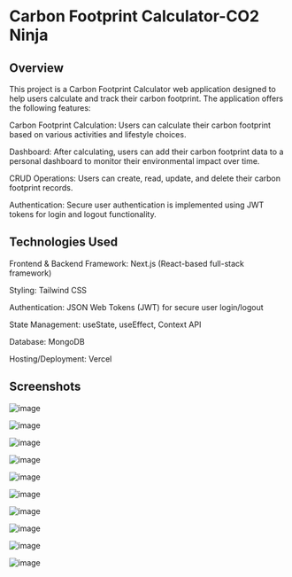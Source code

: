 # Carbon Footprint Calculator-CO2 Ninja 

## Overview
This project is a Carbon Footprint Calculator web application designed to help users calculate and track their carbon footprint. The application offers the following features:

Carbon Footprint Calculation: Users can calculate their carbon footprint based on various activities and lifestyle choices.

Dashboard: After calculating, users can add their carbon footprint data to a personal dashboard to monitor their environmental impact over time.

CRUD Operations: Users can create, read, update, and delete their carbon footprint records.

Authentication: Secure user authentication is implemented using JWT tokens for login and logout functionality.

## Technologies Used
Frontend & Backend Framework: Next.js (React-based full-stack framework)

Styling: Tailwind CSS

Authentication: JSON Web Tokens (JWT) for secure user login/logout

State Management: useState, useEffect, Context API 

Database: MongoDB 

Hosting/Deployment: Vercel 

## Screenshots

![image](https://github.com/user-attachments/assets/49794c99-d577-4464-9911-008a90873296)

![image](https://github.com/user-attachments/assets/04c10af8-68e9-4a5e-8271-bb7f3815b886)

![image](https://github.com/user-attachments/assets/fd70ea48-bca8-44b3-9f61-6bbeeb7b0f8a)

![image](https://github.com/user-attachments/assets/94d897b0-8088-43db-92a8-6e4892ab20ca)

![image](https://github.com/user-attachments/assets/9f5a1c33-f883-4a59-9d9e-63ca40b2c298)

![image](https://github.com/user-attachments/assets/7965a7e4-87c4-42d1-a8fb-4c93b7f81646)

![image](https://github.com/user-attachments/assets/32ff011d-71a9-4fe1-828a-c2d5598b9e6e)

![image](https://github.com/user-attachments/assets/0342cda9-5942-4e00-b6d8-eac1e9e88ca2)

![image](https://github.com/user-attachments/assets/09d1a2af-43f4-4059-99fe-6fa3e31ab296)

![image](https://github.com/user-attachments/assets/b1f41582-e098-400d-b1ba-fa15c7d57a07)









